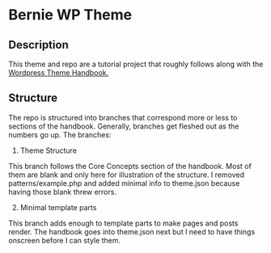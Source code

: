 # Bernie WP Theme

## Description

This theme and repo are a tutorial project that roughly follows along with the [Wordpress Theme Handbook.](https://developer.wordpress.org/themes/)

## Structure

The repo is structured into branches that correspond more or less to sections of the handbook. Generally, branches get fleshed out as the numbers go up. The branches:

  1. Theme Structure
   
   This branch follows the Core Concepts section of the handbook. Most of them are blank and only here for illustration of the structure. I removed patterns/example.php and added minimal info to theme.json because having those blank threw errors.

   2. Minimal template parts

  This branch adds enough to template parts to make pages and posts render. The handbook goes into theme.json next but I need to have things onscreen before I can style them.